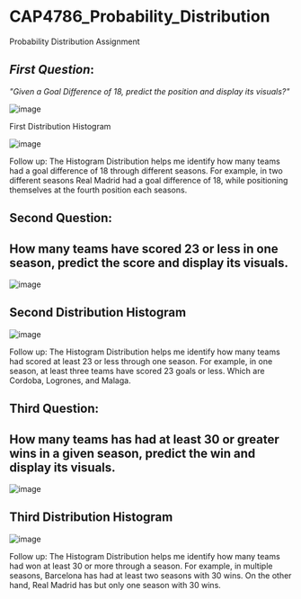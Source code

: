 # CAP4786_Probability_Distribution
Probability Distribution Assignment


## *First Question*:
*"Given a Goal Difference of 18, predict the position and display its visuals?"*

![image](https://user-images.githubusercontent.com/75334406/152633542-74a196ab-fcbf-4858-91fd-fa404e0dad0e.png)

First Distribution Histogram

![image](https://user-images.githubusercontent.com/75334406/152633621-4d823064-d36f-48fa-b3cc-25a271ea187b.png)

Follow up: The Histogram Distribution helps me identify how many teams had a goal difference of 18 through different seasons. For example, in two different seasons Real Madrid had a goal difference of 18, while positioning themselves at the fourth position each seasons.



## Second Question:

## How many teams have scored 23 or less in one season, predict the score and display its visuals.

![image](https://user-images.githubusercontent.com/75334406/152633716-692e61e5-a42e-4796-aa1c-8a678bcb8385.png)

## Second Distribution Histogram

![image](https://user-images.githubusercontent.com/75334406/152633689-192f658d-f0e3-4f0c-abea-02eda0a404c3.png)

Follow up: The Histogram Distribution helps me identify how many teams had scored at least 23 or less through one season. For example, in one season, at least three teams have scored 23 goals or less. Which are Cordoba, Logrones, and Malaga.


## Third Question:

## How many teams has had at least 30 or greater wins in a given season, predict the win and display its visuals.

![image](https://user-images.githubusercontent.com/75334406/152633798-d6667a98-110f-42e3-b2ea-5ac5ead20ced.png)

## Third Distribution Histogram

![image](https://user-images.githubusercontent.com/75334406/152633807-c14e2a63-91e6-470d-aefe-907c56767aef.png)

Follow up: The Histogram Distribution helps me identify how many teams had won at least 30 or more through a season. For example, in multiple seasons, Barcelona has had at least two seasons with 30 wins. On the other hand, Real Madrid has but only one season with 30 wins.
